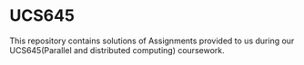 # UCS645
This repository contains solutions of Assignments provided to us during our UCS645(Parallel and distributed computing) coursework.
